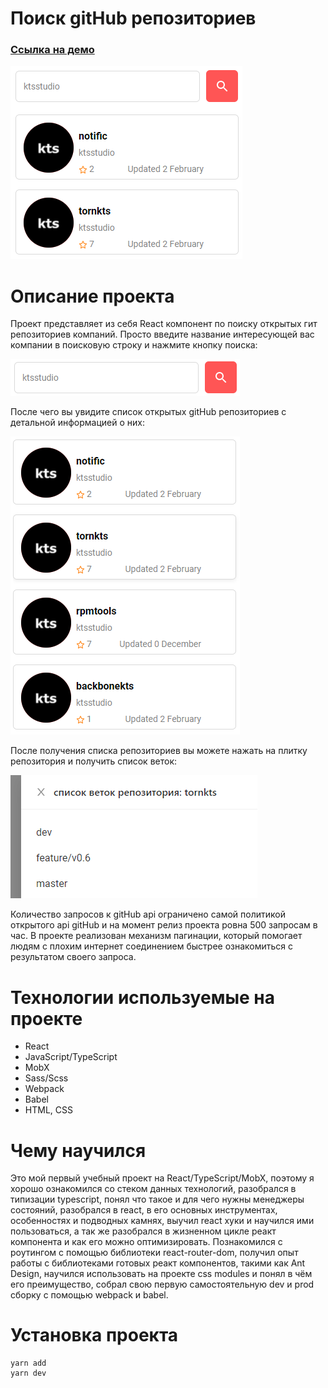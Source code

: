 Поиск  gitHub репозиториев 
=====================================================================================
### [Ссылка на демо](https://viacheslavdyachenko.github.io/front-react-rep/ "Кликните для просмотра демо проекта") ###
![Привью проекта](readme_img/img1.png)

Описание проекта
=====================================================================================

Проект представляет из себя React компонент по поиску открытых гит репозиториев компаний. Просто введите название интересующей вас компании в поисковую строку и нажмите кнопку поиска:

![Поисковая строка](readme_img/img2.png)

После чего вы увидите список открытых gitHub репозиториев с детальной информацией о них:

![Список репозиториев](readme_img/img3.png)

После получения списка репозиториев вы можете нажать на плитку репозитория и получить список веток:

![Список веток](readme_img/img4.png)

Количество запросов к gitHub api ограничено самой политикой открытого api gitHub и на момент релиз проекта ровна 500 запросам в час.
В проекте реализован механизм пагинации, который помогает людям с плохим интернет соединением быстрее ознакомиться с результатом своего запроса.

Технологии используемые на проекте
=====================================================================================
* React
* JavaScript/TypeScript
* MobX
* Sass/Scss
* Webpack
* Babel
* HTML, CSS

Чему научился
=====================================================================================
Это мой первый учебный проект на React/TypeScript/MobX, поэтому я хорошо ознакомился со стеком данных технологий, разобрался в типизации typescript, понял что такое и для чего нужны менеджеры состояний, разобрался в react, в его основных инструментах, особенностях и подводных камнях, выучил react хуки и научился ими пользоваться, а так же разобрался в жизненном цикле реакт компонента и как его можно оптимизировать. 
Познакомился с роутингом с помощью библиотеки react-router-dom, получил опыт работы с библиотеками готовых реакт компонентов, такими как Ant Design, научился использовать на проекте css modules и понял в чём его преимущество, собрал свою первую самостоятельную dev и prod сборку с помощью webpack и babel.

Установка проекта
=====================================================================================
    yarn add
    yarn dev

